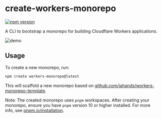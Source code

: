# create-workers-monorepo

[![npm version](https://badge.fury.io/js/create-workers-monorepo.svg)](https://badge.fury.io/js/create-workers-monorepo)

A CLI to bootstrap a monorepo for building Cloudflare Workers applications.

![demo](https://monorepo.rocks/images/create-workers-monorepo-demo.gif)

## Usage

To create a new monorepo, run:

```bash
npm create workers-monorepo@latest
```

This will scaffold a new monorepo based on [github.com/jahands/workers-monorepo-template](https://github.com/jahands/workers-monorepo-template).

Note: The created monorepo uses `pnpm` workspaces. After creating your monorepo, ensure you have `pnpm` version 10 or higher installed.
For more info, see [pnpm.io/installation](https://pnpm.io/installation).
